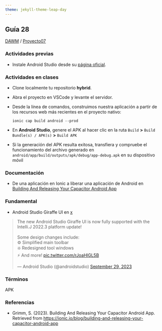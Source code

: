 ```yaml
---
theme: jekyll-theme-leap-day
---
```


## Guía 28

[DAWM](/DAWM/) / [Proyecto07](/DAWM/proyectos/2023/proyecto07)

### Actividades previas

* Instale Android Studio desde su [página oficial](https://developer.android.com/studio).

### Actividades en clases

* Clone localmente tu repositorio **hybrid**.
* Abra el proyecto en VSCode y levante el servidor.

* Desde la línea de comandos, construimos nuestra aplicación a partir de los recursos web más recientes en el proyecto nativo:

  ```command
  ionic cap build android --prod
  ```

* En **Android Studio**, genere el APK al hacer clic en la ruta `Build` **>** `Build Bundle(s) / APK(s)` **>** `Build APK`

* Si la generación del APK resulta exitosa, transfiera y compruebe el funcionamiento del archivo generado en `android/app/build/outputs/apk/debug/app-debug.apk` en su dispositivo móvil

### Documentación

* De una aplicación en Ionic a liberar una aplicación de Android en [Building And Releasing Your Capacitor Android App](https://ionic.io/blog/building-and-releasing-your-capacitor-android-app)

### Fundamental

* Android Studio Giraffe UI en [x](https://twitter.com/androidstudio/status/1707774273543102821)

<blockquote class="twitter-tweet" data-media-max-width="560"><p lang="en" dir="ltr">The new Android Studio Giraffe UI is now fully supported with the Intelli.J 2022.3 platform update!<br><br>Some design changes include:<br>⚙️ Simplified main toolbar<br>❇️ Redesigned tool windows<br>⚡️ And more! <a href="https://t.co/rJoaHlGL5B">pic.twitter.com/rJoaHlGL5B</a></p>&mdash; Android Studio (@androidstudio) <a href="https://twitter.com/androidstudio/status/1707774273543102821?ref_src=twsrc%5Etfw">September 29, 2023</a></blockquote> <script async src="https://platform.twitter.com/widgets.js" charset="utf-8"></script>

### Términos

APK

### Referencias

* Grimm, S. (2023). Building And Releasing Your Capacitor Android App. Retrieved from https://ionic.io/blog/building-and-releasing-your-capacitor-android-app